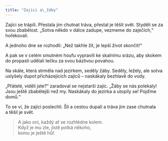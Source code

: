 ```yaml
---
title: "Zajíci a\_žáby"
---
```


  

Zajíci se trápili. Přestala jim chutnat tráva, přestal je těšit svět. Styděli se za svou zbabělost. „Sotva někdo v dálce zadupe, vezmeme do zaječích,“ hořekovali.

A jednoho dne se rozhodli: „Než takhle žít, je lepší život skončit!“

A pak se v celém smutném houfu vypravili ke skalnímu srázu, aby skokem do propasti udělali tečku za svou bázlivou povahou.

Na skále, která strměla nad jezírkem, seděly žáby. Seděly, ležely, ale sotva uslyšely dupot přicházejících zajíců – naskákaly bezhlavě do vody.

„Přátelé, viděli jste?“ zaradoval se nejstarší zajíc. „Žáby se nás polekaly! Jsou ještě zbabělejší než my. Naskákaly do jezírka a utopily se! Pojďme domů.“

To se ví, že zajíci poslechli. Šli a cestou dupali a tráva jim zase chutnala a těšil je svět.

> A jako oni, každý ať se rozhlédne kolem.  
> Když je mu zle, jistě potká někoho,  
> komu je ještě hůř.
